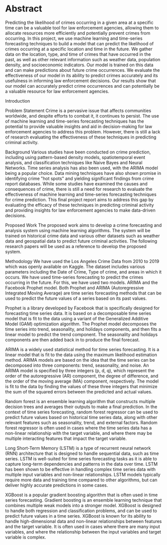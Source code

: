 # Abstract

Predicting the likelihood of crimes occurring in a given area at a specific time can be a
valuable tool for law enforcement agencies, allowing them to allocate resources more
efficiently and potentially prevent crimes from occurring. In this project, we use
machine learning and time-series forecasting techniques to build a model that can
predict the likelihood of crimes occurring at a specific location and time in the future.
We gather data on the location, type, and time of crimes that have occurred in the past,
as well as other relevant information such as weather data, population density, and
socioeconomic indicators. Our model is trained on this data and can make predictions
about future crime occurrences. We evaluate the effectiveness of our model in its ability
to predict crimes accurately and its usefulness in informing law enforcement decisions.
Our results show that our model can accurately predict crime occurrences and can
potentially be a valuable resource for law enforcement agencies.


Introduction

Problem Statement
Crime is a pervasive issue that affects communities worldwide, and despite efforts to
combat it, it continues to persist. The use of machine learning and time-series
forecasting techniques has the potential to provide valuable insights and aid in
decision-making for law enforcement agencies to address this problem. However, there
is still a lack of research evaluating the effectiveness of these techniques in predicting
criminal activity.

Background
Various studies have been conducted on crime prediction, including using pattern-based
density models, spatiotemporal event analysis, and classification techniques like Naive
Bayes and Neural Networks. Time series analysis has also been used, with the ARIMA
model being a popular choice. Data mining techniques have also shown promise in
identifying crime "hot spots" and yielding significant findings from crime report
databases.
While some studies have examined the causes and consequences of crime, there is still a
need for research to evaluate the effectiveness of machine learning and time-series
forecasting techniques for crime prediction. This final project report aims to address this
gap by evaluating the efficacy of these techniques in predicting criminal activity and
providing insights for law enforcement agencies to make data-driven decisions.


Proposed Work
The proposed work aims to develop a crime forecasting and analysis system using
machine learning algorithms. The system will be trained on historical crime data and
various other datasets such as weather data and geospatial data to predict future criminal
activities. The following research papers will be used as a reference to develop the
proposed system.

Methodology
We have used the Los Angeles Crime Data from 2010 to 2019 which was openly
available on Kaggle. The dataset includes various parameters including the Date of
Crime, Type of crime, and areas in which it occurs. We have used time-series forecasting
to predict the crimes occurring in the future. For this, we have used two models. ARIMA
and the Facebook Prophet model. Both Prophet and ARIMA (Autoregressive Integrated
Moving Average) are time series forecasting methods that can be used to predict the
future values of a series based on its past values.

Prophet is a library developed by Facebook that is specifically designed for forecasting
time series data. It is based on a decomposable time series model that is fit to the data
using a variant of the Generalized Additive Model (GAM) optimization algorithm. The
Prophet model decomposes the time series into trend, seasonality, and holidays
components, and then fits a linear model to predict the trend component. The seasonality
and holidays components are then added back in to produce the final forecast.

ARIMA is a widely used statistical method for time series forecasting. It is a linear
model that is fit to the data using the maximum likelihood estimation method. ARIMA
models are based on the idea that the time series can be decomposed into three
components: trend, seasonality, and noise. An ARIMA model is specified by three
integers (p, d, q), which represent the order of the autoregressive (AR) component, the
degree of difference, and the order of the moving average (MA) component,
respectively. The model is fit to the data by finding the values of these three integers that
minimize the sum of the squared errors between the predicted and actual values.

Random forest is an ensemble learning algorithm that constructs multiple decision trees
and averages their outputs to make a final prediction. In the context of time series
forecasting, random forest regressor can be used to predict future values based on
historical time series data, along with other relevant features such as seasonality, trend,
and external factors. Random forest regressor is often used in cases where the time
series data has a non-linear relationship with the target variable, and where there may be
multiple interacting features that impact the target variable.

Long Short-Term Memory (LSTM) is a type of recurrent neural network (RNN)
architecture that is designed to handle sequential data, such as time series. LSTM is
well-suited for time series forecasting tasks as it is able to capture long-term
dependencies and patterns in the data over time. LSTM has been shown to be effective
in handling complex time series data with multiple input variables and non-linear
relationships. LSTM models typically require more data and training time compared to
other algorithms, but can deliver highly accurate predictions in some cases.

XGBoost is a popular gradient boosting algorithm that is often used in time series
forecasting. Gradient boosting is an ensemble learning technique that combines multiple
weak models into a stronger model. XGBoost is designed to handle both regression and
classification problems, and can be used to predict future values in a time series.
XGBoost is known for its ability to handle high-dimensional data and non-linear
relationships between features and the target variable. It is often used in cases where
there are many input variables, and where the relationship between the input variables
and target variable is complex.
